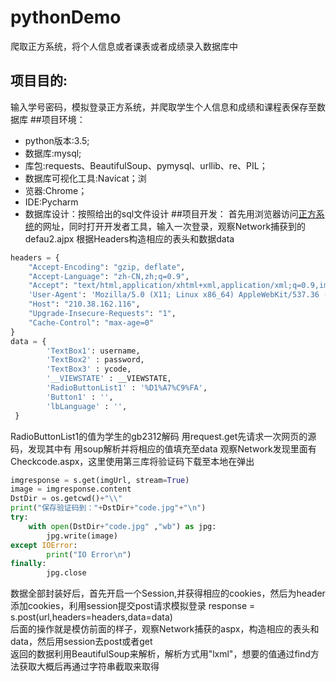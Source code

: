 # pythonDemo
爬取正方系统，将个人信息或者课表或者成绩录入数据库中
## 项目目的:
输入学号密码，模拟登录正方系统，并爬取学生个人信息和成绩和课程表保存至数据库
##项目环境：
* python版本:3.5;
* 数据库:mysql;
* 库包:requests、BeautifulSoup、pymysql、urllib、re、PIL；
* 数据库可视化工具:Navicat；浏
* 览器:Chrome；
* IDE:Pycharm
* 数据库设计：按照给出的sql文件设计
##项目开发：
首先用浏览器访问[正方系统](http://210.38.162.116/(wk5amj45g5b5dh55roqgh445)/default2.aspx)的网址，同时打开开发者工具，输入一次登录，观察Network捕获到的defau2.ajpx
根据Headers构造相应的表头和数据data
```python
headers = {
    "Accept-Encoding": "gzip, deflate",
    "Accept-Language": "zh-CN,zh;q=0.9",
    "Accept": "text/html,application/xhtml+xml,application/xml;q=0.9,image/webp,image/apng,*/*;q=0.8",
    'User-Agent': 'Mozilla/5.0 (X11; Linux x86_64) AppleWebKit/537.36 (KHTML, like Gecko) Chrome/57.0.2987.133 Safari/537.36',
    "Host": "210.38.162.116",
    "Upgrade-Insecure-Requests": "1",
    "Cache-Control": "max-age=0"
}
data = {
        'TextBox1': username,
        'TextBox2' : password,
        'TextBox3' : ycode,
        '__VIEWSTATE' : __VIEWSTATE,
        'RadioButtonList1' : '%D1%A7%C9%FA',
        'Button1' : '',
        'lbLanguage' : '',
 }
```
RadioButtonList1的值为学生的gb2312解码
用request.get先请求一次网页的源码，发现其中有
<input type="hidden" name="__VIEWSTATE" value="dDwtMTg3MTM5OTI5MTs7PjJ06Q8x0sjwFTIugwoEgtaDQze7">
用soup解析并将相应的值填充至data
观察Network发现里面有Checkcode.aspx，这里使用第三库将验证码下载至本地在弹出
```python
imgresponse = s.get(imgUrl, stream=True)
image = imgresponse.content
DstDir = os.getcwd()+"\\"
print("保存验证码到："+DstDir+"code.jpg"+"\n")
try:
    with open(DstDir+"code.jpg" ,"wb") as jpg:
        jpg.write(image)
except IOError:
        print("IO Error\n")
finally:
        jpg.close
```
数据全部封装好后，首先开启一个Session,并获得相应的cookies，然后为header添加cookies，利用session提交post请求模拟登录
response = s.post(url,headers=headers,data=data)
<br>后面的操作就是模仿前面的样子，观察Network捕获的aspx，构造相应的表头和data，然后用session去post或者get
<br>返回的数据利用BeautifulSoup来解析，解析方式用"lxml"，想要的值通过find方法获取大概后再通过字符串截取来取得
